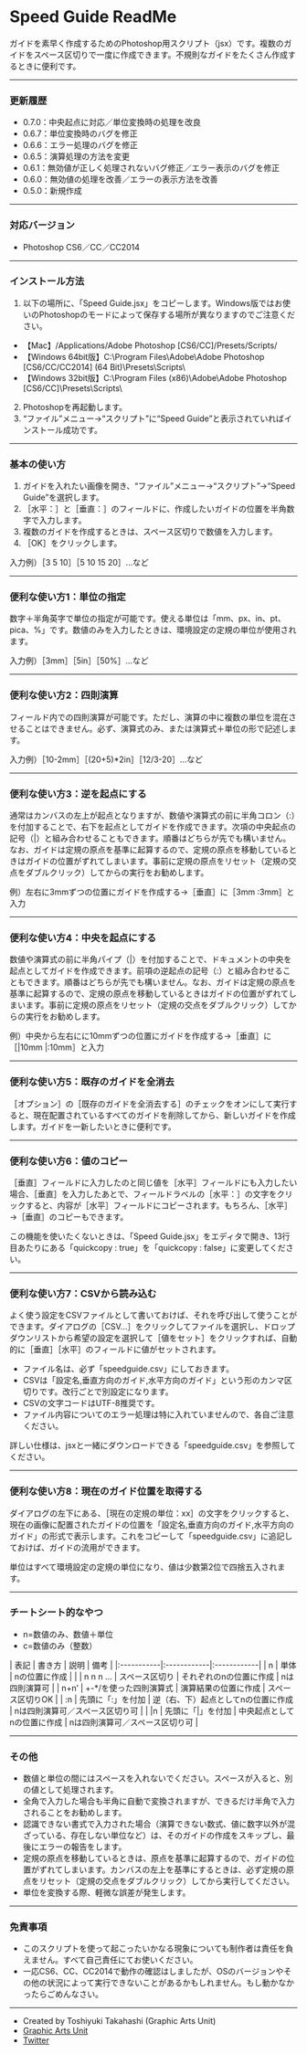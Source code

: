 # Speed Guide ReadMe #

ガイドを素早く作成するためのPhotoshop用スクリプト（jsx）です。複数のガイドをスペース区切りで一度に作成できます。不規則なガイドをたくさん作成するときに便利です。

-----

### 更新履歴 ###

* 0.7.0：中央起点に対応／単位変換時の処理を改良
* 0.6.7：単位変換時のバグを修正
* 0.6.6：エラー処理のバグを修正
* 0.6.5：演算処理の方法を変更
* 0.6.1：無効値が正しく処理されないバグ修正／エラー表示のバグを修正
* 0.6.0：無効値の処理を改善／エラーの表示方法を改善
* 0.5.0：新規作成

-----

### 対応バージョン ###

* Photoshop CS6／CC／CC2014

-----

### インストール方法 ###

1. 以下の場所に、「Speed Guide.jsx」をコピーします。Windows版ではお使いのPhotoshopのモードによって保存する場所が異なりますのでご注意ください。
 * 【Mac】/Applications/Adobe Photoshop [CS6/CC]/Presets/Scripts/
 * 【Windows 64bit版】C:\Program Files\Adobe\Adobe Photoshop [CS6/CC/CC2014] (64 Bit)\Presets\Scripts\
 * 【Windows 32bit版】C:\Program Files (x86)\Adobe\Adobe Photoshop [CS6/CC]\Presets\Scripts\
2. Photoshopを再起動します。
3. “ファイル”メニュー→“スクリプト”に“Speed Guide”と表示されていればインストール成功です。

-----

### 基本の使い方 ###

1. ガイドを入れたい画像を開き、“ファイル”メニュー→“スクリプト”→“Speed Guide”を選択します。
2. ［水平：］と［垂直：］のフィールドに、作成したいガイドの位置を半角数字で入力します。
3. 複数のガイドを作成するときは、スペース区切りで数値を入力します。
4. ［OK］をクリックします。

入力例）［3 5 10］［5 10 15 20］...など

-----

### 便利な使い方1：単位の指定 ###

数字＋半角英字で単位の指定が可能です。使える単位は「mm、px、in、pt、pica、%」です。数値のみを入力したときは、環境設定の定規の単位が使用されます。

入力例）［3mm］［5in］［50%］...など

-----

### 便利な使い方2：四則演算 ###

フィールド内での四則演算が可能です。ただし、演算の中に複数の単位を混在させることはできません。必ず、演算式のみ、または演算式＋単位の形で記述します。

入力例）［10-2mm］［(20+5)*2in］［12/3-20］...など

-----

### 便利な使い方3：逆を起点にする ###

通常はカンバスの左上が起点となりますが、数値や演算式の前に半角コロン（:）を付加することで、右下を起点としてガイドを作成できます。次項の中央起点の記号（|）と組み合わせることもできます。順番はどちらが先でも構いません。なお、ガイドは定規の原点を基準に起算するので、定規の原点を移動しているときはガイドの位置がずれてしまいます。事前に定規の原点をリセット（定規の交点をダブルクリック）してからの実行をお勧めします。

例）左右に3mmずつの位置にガイドを作成する→［垂直］に［3mm :3mm］と入力

-----

### 便利な使い方4：中央を起点にする ###

数値や演算式の前に半角パイプ（|）を付加することで、ドキュメントの中央を起点としてガイドを作成できます。前項の逆起点の記号（:）と組み合わせることもできます。順番はどちらが先でも構いません。なお、ガイドは定規の原点を基準に起算するので、定規の原点を移動しているときはガイドの位置がずれてしまいます。事前に定規の原点をリセット（定規の交点をダブルクリック）してからの実行をお勧めします。

例）中央から左右にに10mmずつの位置にガイドを作成する→［垂直］に［|10mm |:10mm］と入力

-----

### 便利な使い方5：既存のガイドを全消去 ###

［オプション］の［既存のガイドを全消去する］のチェックをオンにして実行すると、現在配置されているすべてのガイドを削除してから、新しいガイドを作成します。ガイドを一新したいときに便利です。

-----

### 便利な使い方6：値のコピー ###

 ［垂直］フィールドに入力したのと同じ値を［水平］フィールドにも入力したい場合、［垂直］を入力したあとで、フィールドラベルの［水平：］の文字をクリックすると、内容が［水平］フィールドにコピーされます。もちろん、［水平］→［垂直］のコピーもできます。

この機能を使いたくないときは、「Speed Guide.jsx」をエディタで開き、13行目あたりにある「quickcopy : true」を「quickcopy : false」に変更してください。

-----

### 便利な使い方7：CSVから読み込む ###

よく使う設定をCSVファイルとして書いておけば、それを呼び出して使うことができます。ダイアログの［CSV...］をクリックしてファイルを選択し、ドロップダウンリストから希望の設定を選択して［値をセット］をクリックすれば、自動的に［垂直］［水平］のフィールドに値がセットされます。

* ファイル名は、必ず「speedguide.csv」にしておきます。
* CSVは「設定名,垂直方向のガイド,水平方向のガイド」という形のカンマ区切りです。改行ごとで別設定になります。
* CSVの文字コードはUTF-8推奨です。
* ファイル内容についてのエラー処理は特に入れていませんので、各自ご注意ください。

詳しい仕様は、jsxと一緒にダウンロードできる「speedguide.csv」を参照してください。

-----

### 便利な使い方8：現在のガイド位置を取得する ###

ダイアログの左下にある、［現在の定規の単位：xx］の文字をクリックすると、現在の画像に配置されたガイドの位置を「設定名,垂直方向のガイド,水平方向のガイド」の形式で表示します。これをコピーして「speedguide.csv」に追記しておけば、ガイドの流用ができます。

単位はすべて環境設定の定規の単位になり、値は少数第2位で四捨五入されます。

-----

### チートシート的なやつ ###

* n=数値のみ、数値＋単位
* c=数値のみ（整数）

| 表記 | 書き方 | 説明 | 備考 |
|:-----------|:------------|:------------|
| n | 単体 | nの位置に作成 | |
| n n n ... | スペース区切り | それぞれのnの位置に作成 | nは四則演算可 |
| n+n’ | +-*/を使った四則演算式 | 演算結果の位置に作成 | スペース区切りOK |
| :n | 先頭に「:」を付加 | 逆（右、下）起点としてnの位置に作成 | nは四則演算可／スペース区切り可  |
| &#124;n | 先頭に「&#124;」を付加 | 中央起点としてnの位置に作成 | nは四則演算可／スペース区切り可  |

-----

### その他 ###

* 数値と単位の間にはスペースを入れないでください。スペースが入ると、別の値として処理されます。
* 全角で入力した場合も半角に自動で変換されますが、できるだけ半角で入力されることをお勧めします。
* 認識できない書式で入力された場合（演算できない数式、値に数字以外が混ざっている、存在しない単位など）は、そのガイドの作成をスキップし、最後にエラーの報告をします。
* 定規の原点を移動しているときは、原点を基準に起算するので、ガイドの位置がずれてしまいます。カンバスの左上を基準にするときは、必ず定規の原点をリセット（定規の交点をダブルクリック）してから実行してください。
* 単位を変換する際、軽微な誤差が発生します。

-----

### 免責事項 ###

* このスクリプトを使って起こったいかなる現象についても制作者は責任を負えません。すべて自己責任にてお使いください。
* 一応CS6、CC、CC2014で動作の確認はしましたが、OSのバージョンやその他の状況によって実行できないことがあるかもしれません。もし動かなかったらごめんなさい。

-----

* Created by Toshiyuki Takahashi (Graphic Arts Unit)
* [Graphic Arts Unit](http://www.graphicartsunit.com)
* [Twitter](https://twitter.com/gautt)